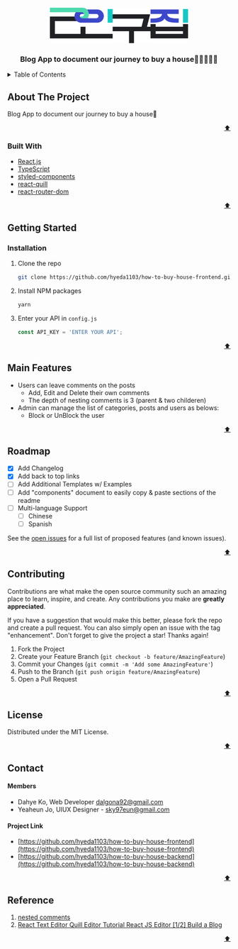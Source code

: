 <div id="top"></div>

<!-- PROJECT LOGO -->
<br />
<div align="center">
  <a href="https://github.com/hyeda1103/how-to-buy-house-frontend">
    <img src="src/assets/logo/primary.svg" alt="primary-logo" width="auto" height="80">
  </a>

  <h3 align="center">Blog App to document our journey to buy a house👩🏻‍🤝‍👩🏻</h3>
</div>



<!-- TABLE OF CONTENTS -->
<details>
  <summary>Table of Contents</summary>
  <ol>
    <li>
      <a href="#about-the-project">About The Project</a>
      <ul>
        <li><a href="#built-with">Built With</a></li>
      </ul>
    </li>
    <li>
      <a href="#getting-started">Getting Started</a>
      <ul>
        <li><a href="#installation">Installation</a></li>
      </ul>
    </li>
    <li><a href="#usage">Usage</a></li>
    <li><a href="#roadmap">Roadmap</a></li>
    <li><a href="#contributing">Contributing</a></li>
    <li><a href="#license">License</a></li>
    <li><a href="#contact">Contact</a></li>
    <li><a href="#reference">Reference</a></li>
  </ol>
</details>



<!-- ABOUT THE PROJECT -->
## About The Project

Blog App to document our journey to buy a house🌹

<p align="right"><a href="#top">⬆</a></p>



### Built With

* [React.js](https://reactjs.org/)
* [TypeScript](https://www.typescriptlang.org/)
* [styled-components](https://styled-components.com/)
* [react-quill](https://www.npmjs.com/package/react-quill)
* [react-router-dom](https://www.npmjs.com/package/react-router-dom)

<p align="right"><a href="#top">⬆</a></p>



<!-- GETTING STARTED -->
## Getting Started

### Installation

1. Clone the repo
   ```sh
   git clone https://github.com/hyeda1103/how-to-buy-house-frontend.git
   ```
3. Install NPM packages
   ```sh
   yarn
   ```
4. Enter your API in `config.js`
   ```js
   const API_KEY = 'ENTER YOUR API';
   ```


<p align="right"><a href="#top">⬆</a></p>



<!-- USAGE EXAMPLES -->
## Main Features
- Users can leave comments on the posts 
  - Add, Edit and Delete their own comments
  - The depth of nesting comments is 3 (parent & two childeren)
- Admin can manage the list of categories, posts and users as belows:
  - Block or UnBlock the user

<p align="right"><a href="#top">⬆</a></p>



<!-- ROADMAP -->
## Roadmap

- [x] Add Changelog
- [x] Add back to top links
- [ ] Add Additional Templates w/ Examples
- [ ] Add "components" document to easily copy & paste sections of the readme
- [ ] Multi-language Support
    - [ ] Chinese
    - [ ] Spanish

See the [open issues](https://github.com/hyeda1103/how-to-buy-house-frontend/issues) for a full list of proposed features (and known issues).


<p align="right"><a href="#top">⬆</a></p>


<!-- CONTRIBUTING -->
## Contributing

Contributions are what make the open source community such an amazing place to learn, inspire, and create. Any contributions you make are **greatly appreciated**.

If you have a suggestion that would make this better, please fork the repo and create a pull request. You can also simply open an issue with the tag "enhancement".
Don't forget to give the project a star! Thanks again!

1. Fork the Project
2. Create your Feature Branch (`git checkout -b feature/AmazingFeature`)
3. Commit your Changes (`git commit -m 'Add some AmazingFeature'`)
4. Push to the Branch (`git push origin feature/AmazingFeature`)
5. Open a Pull Request


<p align="right"><a href="#top">⬆</a></p>



<!-- LICENSE -->
## License

Distributed under the MIT License.


<p align="right"><a href="#top">⬆</a></p>



<!-- CONTACT -->
## Contact

#### Members
- Dahye Ko, Web Developer dalgona92@gmail.com
- Yeaheun Jo, UIUX Designer - sky97eun@gmail.com

#### Project Link
- [https://github.com/hyeda1103/how-to-buy-house-frontend](https://github.com/hyeda1103/how-to-buy-house-frontend)
- [https://github.com/hyeda1103/how-to-buy-house-backend](https://github.com/hyeda1103/how-to-buy-house-backend)

<p align="right"><a href="#top">⬆</a></p>

<!-- REFERENCES -->
## Reference

1. [nested comments](https://github.com/sunny0910/nested-comments)
2. [React Text Editor Quill Editor Tutorial React JS Editor [1/2] Build a Blog](https://www.youtube.com/watch?v=AgreDlNaUn4)

<p align="right"><a href="#top">⬆</a></p>
